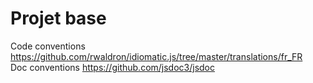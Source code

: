 # Projet base
 Code conventions https://github.com/rwaldron/idiomatic.js/tree/master/translations/fr_FR     
 Doc conventions https://github.com/jsdoc3/jsdoc
